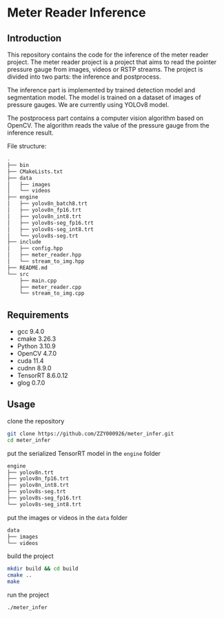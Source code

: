 # Meter Reader Inference

## Introduction

This repository contains the code for the inference of the meter reader project. The meter reader project is a project that aims to read the pointer pressure gauge from images, videos or RSTP streams. The project is divided into two parts: the inference and postprocess.

The inference part is implemented by trained detection model and segmentation model. The model is trained on a dataset of images of pressure gauges. We are currently using YOLOv8 model.

The postprocess part contains a computer vision algorithm based on OpenCV. The algorithm reads the value of the pressure gauge from the inference result.

File structure:

```bash
.
├── bin
├── CMakeLists.txt
├── data
│   ├── images
│   └── videos
├── engine
│   ├── yolov8n_batch8.trt
│   ├── yolov8n_fp16.trt
│   ├── yolov8n_int8.trt
│   ├── yolov8s-seg_fp16.trt
│   ├── yolov8s-seg_int8.trt
│   └── yolov8s-seg.trt
├── include
│   ├── config.hpp
│   ├── meter_reader.hpp
│   └── stream_to_img.hpp
├── README.md
└── src
    ├── main.cpp
    ├── meter_reader.cpp
    └── stream_to_img.cpp
```

## Requirements

- gcc 9.4.0
- cmake 3.26.3
- Python 3.10.9
- OpenCV 4.7.0
- cuda 11.4
- cudnn 8.9.0
- TensorRT 8.6.0.12
- glog 0.7.0

## Usage

clone the repository

```bash
git clone https://github.com/ZZY000926/meter_infer.git
cd meter_infer
```

put the serialized TensorRT model in the `engine` folder

```bash
engine
├── yolov8n.trt
├── yolov8n_fp16.trt
├── yolov8n_int8.trt
├── yolov8s-seg.trt
├── yolov8s-seg_fp16.trt
└── yolov8s-seg_int8.trt
```

put the images or videos in the `data` folder

```bash
data
├── images
└── videos
```

build the project

```bash
mkdir build && cd build
cmake ..
make
```

run the project

```bash
./meter_infer
```



